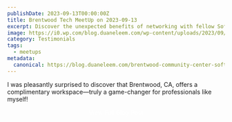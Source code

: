 ```yaml
---
publishDate: 2023-09-13T00:00:00Z
title: Brentwood Tech MeetUp on 2023-09-13
excerpt: Discover the unexpected benefits of networking with fellow Software Engineers at the Brentwood Community Center, a surprising hub for creative and technological inspiration.
image: https://i0.wp.com/blog.duaneleem.com/wp-content/uploads/2023/09/20230913-tech-meetup-brentwood.jpg?w=1000&ssl=1
category: Testimonials
tags:
  - meetups
metadata:
  canonical: https://blog.duaneleem.com/brentwood-community-center-software-engineer-meetup/
---
```


I was pleasantly surprised to discover that Brentwood, CA, offers a complimentary workspace—truly a game-changer for professionals like myself!


<p style="text-align: center;">
  <a style="text-decoration: none; color: white" class='rounded bg-stone-500 px-2 py-1 text-lg font-semibold text-white shadow-sm hover:bg-stone-600 focus-visible:outline focus-visible:outline-2 focus-visible:outline-offset-2 focus-visible:outline-stone-500' href='https://blog.duaneleem.com/brentwood-community-center-software-engineer-meetup/'>View Full Blog Post</a>
</p>